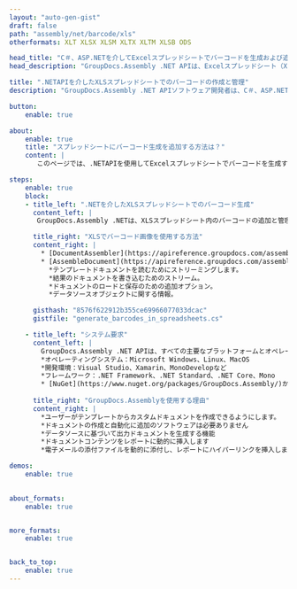 ```yaml
---
layout: "auto-gen-gist"
draft: false
path: "assembly/net/barcode/xls"
otherformats: XLT XLSX XLSM XLTX XLTM XLSB ODS 

head_title: "C＃、ASP.NETを介してExcelスプレッドシートでバーコードを生成および追加する方法"
head_description: "GroupDocs.Assembly .NET APIは、Excelスプレッドシート（XLS、XLT、XLSX、XLSM、XLTX、XLTM、およびXLSB）ドキュメント内でのバーコード画像の作成と挿入をサポートします."

title: ".NETAPIを介したXLSスプレッドシートでのバーコードの作成と管理"
description: "GroupDocs.Assembly .NET APIソフトウェア開発者は、C＃、ASP.NETアプリ内のExcelXLSスプレッドシートドキュメントでバーコードイメージを動的に作成および管理できます。."

button:
    enable: true

about:
    enable: true
    title: "スプレッドシートにバーコード生成を追加する方法は？"
    content: |
       このページでは、.NETAPIを使用してExcelスプレッドシートでバーコードを生成する方法について説明します。バーコードは、機械で読み取り可能な情報を格納するデジタルコードであり、通常、多数のアイテムをすばやく識別するために使用されます。システムに速度と精度をもたらし、操作時間を自動的に短縮します。 GroupDocs.Assemblyは強力な.NETAPIであり、ソフトウェア開発者は、Microsoft Excelスプレッドシート内の特定の場所で、カスタマイズされたテキスト、外観、およびさまざまなエンコードタイプを使用して、多数の1Dおよび2Dバーコード画像をプログラムで描画できます。 APIを使用すると、バーコード画像のサイズ、前景色と背景の色、フォントサイズ、画像の解像度、テキストの自動修正などを簡単に管理できます。 

steps:
    enable: true
    block:
    - title_left: ".NETを介したXLSスプレッドシートでのバーコード生成"
      content_left: |
       GroupDocs.Assembly .NETは、XLSスプレッドシート内のバーコードの追加と管理を完全にサポートします。次のC＃.NETコード例は、Microsoft Excelスプレッドシートドキュメント内にバーコード画像を生成して挿入する方法を示しています。 

      title_right: "XLSでバーコード画像を使用する方法"
      content_right: |
        * [DocumentAssembler](https://apireference.groupdocs.com/assembly/net/groupdocs.assembly/documentassembler)のインスタンスを作成します 
        * [AssembleDocument](https://apireference.groupdocs.com/assembly/net/groupdocs.assembly.documentassembler/assembledocument/methods/1)メソッドを次のパラメーターで呼び出します
          *テンプレートドキュメントを読むためにストリーミングします。
          *結果のドキュメントを書き込むためのストリーム。
          *ドキュメントのロードと保存のための追加オプション。
          *データソースオブジェクトに関する情報。

      gisthash: "8576f622912b355ce69966077033dcac"
      gistfile: "generate_barcodes_in_spreadsheets.cs"

    - title_left: "システム要求"
      content_left: |
        GroupDocs.Assembly .NET APIは、すべての主要なプラットフォームとオペレーティングシステムでサポートされています。完全なシステム要件ガイドについては、[システム要件](https://docs.groupdocs.com/assembly/net/system-requirements/)にアクセスしてください。以下のコードを実行する前に、次の前提条件がインストールされていることを確認してください。システム：
        *オペレーティングシステム：Microsoft Windows、Linux、MacOS
        *開発環境：Visual Studio、Xamarin、MonoDevelopなど
        *フレームワーク：.NET Framework、.NET Standard、.NET Core、Mono
        * [NuGet](https://www.nuget.org/packages/GroupDocs.Assembly/)から最新バージョンのGroupDocs.Assembly.NETAPIを取得します
        
      title_right: "GroupDocs.Assemblyを使用する理由"
      content_right: |
        *ユーザーがテンプレートからカスタムドキュメントを作成できるようにします。
        *ドキュメントの作成と自動化に追加のソフトウェアは必要ありません
        *データソースに基づいて出力ドキュメントを生成する機能
        *ドキュメントコンテンツをレポートに動的に挿入します
        *電子メールの添付ファイルを動的に添付し、レポートにハイパーリンクを挿入します 

demos:
    enable: true
        

about_formats:
    enable: true


more_formats:
    enable: true


back_to_top:
    enable: true
---
```

